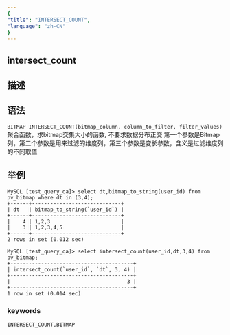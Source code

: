 ```yaml
---
{
"title": "INTERSECT_COUNT",
"language": "zh-CN"
}
---
```


<!-- 
Licensed to the Apache Software Foundation (ASF) under one
or more contributor license agreements.  See the NOTICE file
distributed with this work for additional information
regarding copyright ownership.  The ASF licenses this file
to you under the Apache License, Version 2.0 (the
"License"); you may not use this file except in compliance
with the License.  You may obtain a copy of the License at
  http://www.apache.org/licenses/LICENSE-2.0
Unless required by applicable law or agreed to in writing,
software distributed under the License is distributed on an
"AS IS" BASIS, WITHOUT WARRANTIES OR CONDITIONS OF ANY
KIND, either express or implied.  See the License for the
specific language governing permissions and limitations
under the License.
-->

## intersect_count
## 描述
## 语法

`BITMAP INTERSECT_COUNT(bitmap_column, column_to_filter, filter_values)`
聚合函数，求bitmap交集大小的函数, 不要求数据分布正交
第一个参数是Bitmap列，第二个参数是用来过滤的维度列，第三个参数是变长参数，含义是过滤维度列的不同取值

## 举例

```
MySQL [test_query_qa]> select dt,bitmap_to_string(user_id) from pv_bitmap where dt in (3,4);
+------+-----------------------------+
| dt   | bitmap_to_string(`user_id`) |
+------+-----------------------------+
|    4 | 1,2,3                       |
|    3 | 1,2,3,4,5                   |
+------+-----------------------------+
2 rows in set (0.012 sec)

MySQL [test_query_qa]> select intersect_count(user_id,dt,3,4) from pv_bitmap;
+----------------------------------------+
| intersect_count(`user_id`, `dt`, 3, 4) |
+----------------------------------------+
|                                      3 |
+----------------------------------------+
1 row in set (0.014 sec)
```

### keywords

    INTERSECT_COUNT,BITMAP
